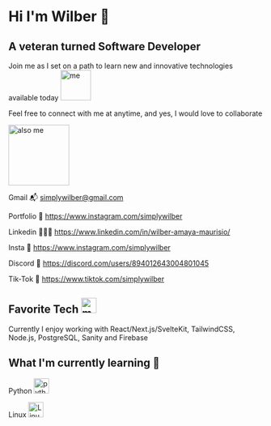 # Hi I'm Wilber 🐧

## A veteran turned Software Developer

<p>Join me as I set on a path to learn new and innovative technologies available today <img src="https://media.giphy.com/media/BE3jH8c21mdKzYhQQS/giphy.gif" width="60" height="60" alt="me"/></p>

<p>Feel free to connect with me at anytime, and yes, I would love to collaborate</p>
<img src="https://media.giphy.com/media/Ha9WFnvDpK29kkM3hf/giphy.gif" width="120" height="120" alt="also me"/>

Gmail 📬 simplywilber@gmail.com

Portfolio 🐧 https://www.instagram.com/simplywilber

Linkedin 👨🏻‍💼 https://www.linkedin.com/in/wilber-amaya-maurisio/

Insta 🥐 https://www.instagram.com/simplywilber

Discord 👾 https://discord.com/users/894012643004801045

Tik-Tok 📱 https://www.tiktok.com/simplywilber

## Favorite Tech  <img src="https://media.giphy.com/media/SHjOSDkKZ18qOHA5B5/giphy.gif" width="30" height="30" alt="me while coding"/>

Currently I enjoy working with React/Next.js/SvelteKit, TailwindCSS, Node.js, PostgreSQL, Sanity and Firebase

## What I'm currently learning 🥝

Python <img src="https://media.giphy.com/media/LMt9638dO8dftAjtco/giphy.gif" width="30" height="30" alt="python logo"/>

Linux <img src="https://media.giphy.com/media/8zEdvRZb50AB67ANBa/giphy.gif" width="30" height="30" alt="Linux Pinguino"/>

